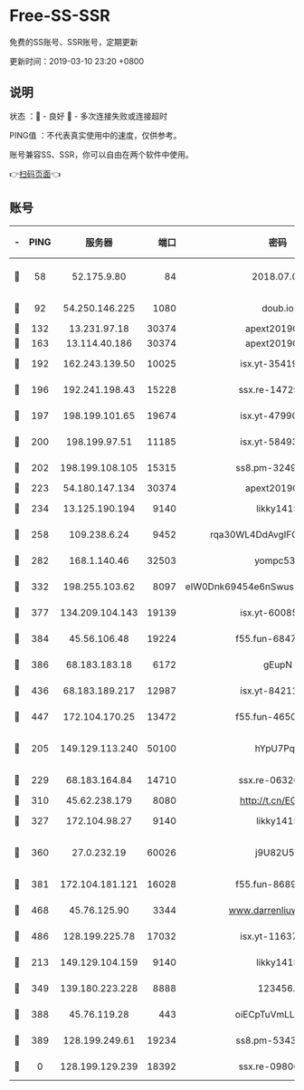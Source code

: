 # Free-SS-SSR

免费的SS账号、SSR账号，定期更新

更新时间：2019-03-10 23:20 +0800

## 说明

状态     ：🙂 - 良好 🙁 - 多次连接失败或连接超时

PING值   ：不代表真实使用中的速度，仅供参考。

账号兼容SS、SSR，你可以自由在两个软件中使用。

👉[扫码页面](https://liesauer.github.io/Free-SS-SSR/)👈

## 账号

|-|PING|服务器|端口|密码|加密方式|区域|
|:----:|:----:|:-----:|-----:|:----:|:----:|:----:|
|🙂|58|52.175.9.80|84|2018.07.07|chacha20-ietf-poly1305|HK|
|🙂|92|54.250.146.225|1080|doub.io|aes-256-cfb|JP|
|🙂|132|13.231.97.18|30374|apext2019006|chacha20|JP|
|🙂|163|13.114.40.186|30374|apext2019006|chacha20|JP|
|🙂|192|162.243.139.50|10025|isx.yt-35419673|aes-256-cfb|US|
|🙂|196|192.241.198.43|15228|ssx.re-14729949|aes-256-cfb|US|
|🙂|197|198.199.101.65|19674|isx.yt-47990500|aes-256-cfb|US|
|🙂|200|198.199.97.51|11185|isx.yt-58493850|aes-256-cfb|US|
|🙂|202|198.199.108.105|15315|ss8.pm-32497481|aes-256-cfb|US|
|🙂|223|54.180.147.134|30374|apext2019006|chacha20|KR|
|🙂|234|13.125.190.194|9140|likky1415|aes-256-cfb|KR|
|🙂|258|109.238.6.24|9452|rqa30WL4DdAvgIFG6Fs3znzTa|aes-256-cfb|FR|
|🙂|282|168.1.140.46|32503|yompc535|aes-256-cfb|AU|
|🙂|332|198.255.103.62|8097|eIW0Dnk69454e6nSwuspv9DmS201tQ0D|aes-256-cfb|US|
|🙂|377|134.209.104.143|19139|isx.yt-60085477|aes-256-cfb|SG|
|🙂|384|45.56.106.48|19224|f55.fun-68474983|aes-256-cfb|US|
|🙂|386|68.183.183.18|6172|gEupN|aes-256-cfb|SG|
|🙂|436|68.183.189.217|12987|isx.yt-84211383|aes-256-cfb|SG|
|🙂|447|172.104.170.25|13472|f55.fun-46502353|aes-256-cfb|SG|
|🙂|205|149.129.113.240|50100|hYpU7PqP|chacha20-ietf-poly1305|CN|
|🙂|229|68.183.164.84|14710|ssx.re-06320738|aes-256-cfb|US|
|🙂|310|45.62.238.179|8080|http://t.cn/EGJIyrl|rc4-md5|CA|
|🙂|327|172.104.98.27|9140|likky1415|aes-256-cfb|JP|
|🙂|360|27.0.232.19|60026|j9U82U53|xchacha20-ietf-poly1305|HK|
|🙂|381|172.104.181.121|16028|f55.fun-86890630|aes-256-cfb|SG|
|🙂|468|45.76.125.90|3344|www.darrenliuwei.com|aes-256-cfb|AU|
|🙂|486|128.199.225.78|17032|isx.yt-11637665|aes-256-cfb|SG|
|🙁|213|149.129.104.159|9140|likky1415|aes-256-cfb|HK|
|🙁|349|139.180.223.228|8888|123456..|aes-256-cfb|JP|
|🙁|388|45.76.119.28|443|oiECpTuVmLLxk4Ts|aes-256-cfb|AU|
|🙁|389|128.199.249.61|19234|ss8.pm-53433179|aes-256-cfb|SG|
|🙁|0|128.199.129.239|18392|ssx.re-09806935|aes-256-cfb|SG|
